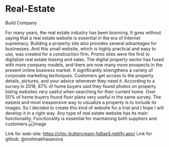 # Real-Estate
Build Company

For many years, the real estate industry has been booming. It goes without saying that a real estate website is essential in the era of Internet supremacy. Building a property site also provides several advantages for businesses. And this small website, which is highly practical and easy to use, was created for a construction firm. Promo sites were the first to digitalize real estate leasing and sales. The digital property sector has fused with more company models, and there are now many more prospects in the present online business market. It significantly strengthens a variety of corporate marketing techniques. Customers get access to the property details, pictures, and your advice whenever they need it. According to a survey in 2018, 87% of home buyers said they found photos on property listing websites very useful when searching for their current home. Over 50% of home buyers found floor plans very useful in the same survey. The easiest and most inexpensive way to visualize a property is to include its images. So I decided to create this kind of website for a trial and I hope I will develop it in a right way. Any type of real estate website has its main functionality. Functionality is essential for maintaining both suppliers and customers.![image](https://user-images.githubusercontent.com/115207482/203822135-e884c42d-98b4-4add-9afa-d1a97e6a76c9.png)

Link for web-site:  https://chic-buttercream-fa8ae5.netlify.app/
Link for github: @mohinakhasanova
